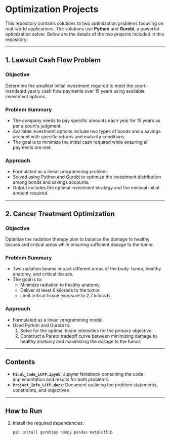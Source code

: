 # Optimization Projects

This repository contains solutions to two optimization problems focusing on real-world applications. The solutions use **Python** and **Gurobi**, a powerful optimization solver. Below are the details of the two projects included in this repository:

---

## **1. Lawsuit Cash Flow Problem**
### **Objective**
Determine the smallest initial investment required to meet the court-mandated yearly cash flow payments over 15 years using available investment options.

### **Problem Summary**
- The company needs to pay specific amounts each year for 15 years as per a court's judgment.
- Available investment options include two types of bonds and a savings account with specific returns and maturity conditions.
- The goal is to minimize the initial cash required while ensuring all payments are met.

### **Approach**
- Formulated as a linear programming problem.
- Solved using Python and Gurobi to optimize the investment distribution among bonds and savings accounts.
- Output includes the optimal investment strategy and the minimal initial amount required.

---

## **2. Cancer Treatment Optimization**
### **Objective**
Optimize the radiation therapy plan to balance the damage to healthy tissues and critical areas while ensuring sufficient dosage to the tumor.

### **Problem Summary**
- Two radiation beams impact different areas of the body: tumor, healthy anatomy, and critical tissues.
- The goal is to:
  - Minimize radiation to healthy anatomy.
  - Deliver at least 6 kilorads to the tumor.
  - Limit critical tissue exposure to 2.7 kilorads.
  
### **Approach**
- Formulated as a linear programming model.
- Used Python and Gurobi to:
  1. Solve for the optimal beam intensities for the primary objective.
  2. Construct a Pareto tradeoff curve between minimizing damage to healthy anatomy and maximizing the dosage to the tumor.

---

## **Contents**
- **`Final_Code_LCFP.ipynb`**: Jupyter Notebook containing the code implementation and results for both problems.
- **`Project_Info_LCFP.docx`**: Document outlining the problem statements, constraints, and objectives.

---

## **How to Run**
1. Install the required dependencies:
   ```bash
   pip install gurobipy numpy pandas matplotlib

